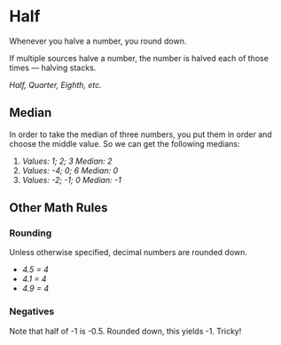 # Half

Whenever you halve a number, you round down.

If multiple sources halve a number, the number is halved each of those times — halving stacks.

*Half, Quarter, Eighth, etc.*

## Median

In order to take the median of three numbers, you put them in order and choose the middle value. So we can get the following medians:

1. *Values: 1; 2; 3 Median: 2*
2. *Values: -4; 0; 6 Median: 0*
3. *Values: -2; -1; 0 Median: -1*

## Other Math Rules

### Rounding

Unless otherwise specified, decimal numbers are rounded down.

- *4.5 = 4*
- *4.1 = 4*
- *4.9 = 4*

### Negatives

Note that half of -1 is -0.5. Rounded down, this yields -1. Tricky!
